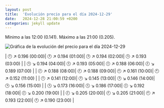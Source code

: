 ```yaml
---
layout: post
title:  'Evolución precio para el día 2024-12-29'
date:   2024-12-28 21:00:59 +0200
categories: jekyll update
---
```

Mínimo a las 12:00 (0.141). Máximo a las 21:00 (0.205). 

![Gráfica de la evolución del precio para el día 2024-12-29](https://media.mas.to/media_attachments/files/113/732/235/313/586/591/original/f4235f508d9cfe2d.png)


| 🕛 ↗ 0.196 (00:00)| 🕐 ↗ 0.194 (01:00)| 🕑 ↗ 0.194 (02:00)| 🕒 ↗ 0.193 (03:00) | 
| 🕓 ↘ 0.194 (04:00)| 🕔 ↗ 0.193 (05:00)| 🕕 ↗ 0.188 (06:00)| 🕖 ↘ 0.189 (07:00) | 
| 🕗 ↗ 0.188 (08:00)| 🕘 ↗ 0.188 (09:00)| 🕙 ↗ 0.161 (10:00)| 🕚 ↗ 0.152 (11:00) | 
| 🕛 ↗ 0.141 (12:00)| 🕐 ↘ 0.145 (13:00)| 🕑 ↘ 0.146 (14:00)| 🕒 ↘ 0.156 (15:00) | 
| 🕓 ↘ 0.173 (16:00)| 🕔 ↘ 0.186 (17:00)| 🕕 ↘ 0.192 (18:00)| 🕖 ↘ 0.200 (19:00) | 
| 🕗 ↘ 0.205 (20:00)| 🕘 ↘ 0.205 (21:00)| 🕙 ↗ 0.193 (22:00)| 🕚 ↗ 0.190 (23:00) | 
 

